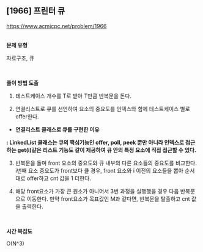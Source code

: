 ## [1966] 프린터 큐

https://www.acmicpc.net/problem/1966
<br>
<br>

**문제 유형**

자료구조, 큐

<br>

**풀이 방법 도출**

1. 테스트케이스 개수를 T로 받아 T만큼 반복문을 돈다.

2. 연결리스트로 큐를 선언하여 요소의 중요도를 인덱스와 함께 테스트케이스 별로 offer한다.

- **연결리스트 클래스로 큐를 구현한 이유**

**: LinkedList 클래스는 큐의 핵심기능인 offer, poll, peek 뿐만 아니라 인덱스로 접근하는 get(i)같은 리스트 기능도 같이 제공하여 큐 안의 특정 요소에 직접 접근할 수 있다.**

3. 반복문을 돌며 front 요소의 중요도와 큐 내부의 다른 요소들의 중요도를 비교한다.
i번째 요소 중요도가 front보다 클 경우, front 요소와 i 이전의 요소들을 뽑아 순서대로 offer하고 cnt 값을 1 더한다.

4. 해당 front요소가 가장 큰 원소가 아니어서 3번 과정을 실행했을 경우 다음 반복문으로 이동한다. 만약 front요소가 목표값인 M과 같다면, 반복문을 탈출하고 cnt 값을 출력한다.

<br>

**시간 복잡도**

O(N^3)
